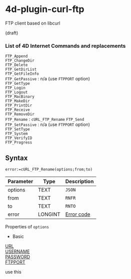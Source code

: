 # 4d-plugin-curl-ftp
FTP client based on libcurl

(draft)

### List of 4D Internet Commands and replacements

``FTP_Append``  
``FTP_ChangeDir``  
``FTP_Delete``  
``FTP_GetDirList``  
``FTP_GetFileInfo``  
``FTP_GetPassive`` : n/a (use ``FTPPORT`` option)  
``FTP_GetType``  
``FTP_Login``  
``FTP_Logout``  
``FTP_MacBinary``  
``FTP_MakeDir``  
``FTP_PrintDir``  
``FTP_Receive``  
``FTP_RemoveDir``  
``FTP_Rename`` : ``cURL_FTP_Rename``
``FTP_Send``  
``FTP_SetPassive`` : n/a (use ``FTPPORT`` option)  
``FTP_SetType``  
``FTP_System``  
``FTP_VerifyID``  
``FTP_Progress``  

## Syntax

```
error:=cURL_FTP_Rename(options;from;to)
```

Parameter|Type|Description
------------|------------|----
options|TEXT|``JSON``
from|TEXT|``RNFR``
to|TEXT|``RNTO``
error|LONGINT|[Error code](https://curl.haxx.se/libcurl/c/libcurl-errors.html)

Properties of ``options``

* Basic

[URL](https://curl.haxx.se/libcurl/c/CURLOPT_URL.html)   
[USERNAME](https://curl.haxx.se/libcurl/c/CURLOPT_USERNAME.html)  
[PASSWORD](https://curl.haxx.se/libcurl/c/CURLOPT_PASSWORD.html)  
[FTPPORT](https://curl.haxx.se/libcurl/c/CURLOPT_FTPPORT.html)  

use this 
